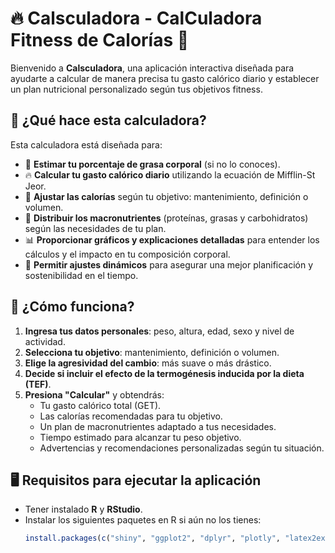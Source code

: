 # 🔥 Calsculadora - CalCuladora Fitness de Calorías 🥩

Bienvenido a **Calsculadora**, una aplicación interactiva diseñada para ayudarte a calcular de manera precisa tu gasto calórico diario y establecer un plan nutricional personalizado según tus objetivos fitness.

## 🚀 **¿Qué hace esta calculadora?**
Esta calculadora está diseñada para:
- 📏 **Estimar tu porcentaje de grasa corporal** (si no lo conoces).
- 🔥 **Calcular tu gasto calórico diario** utilizando la ecuación de Mifflin-St Jeor.
- 🎯 **Ajustar las calorías** según tu objetivo: mantenimiento, definición o volumen.
- 🍎 **Distribuir los macronutrientes** (proteínas, grasas y carbohidratos) según las necesidades de tu plan.
- 📊 **Proporcionar gráficos y explicaciones detalladas** para entender los cálculos y el impacto en tu composición corporal.
- 🔄 **Permitir ajustes dinámicos** para asegurar una mejor planificación y sostenibilidad en el tiempo.

## 📌 **¿Cómo funciona?**
1. **Ingresa tus datos personales**: peso, altura, edad, sexo y nivel de actividad.
2. **Selecciona tu objetivo**: mantenimiento, definición o volumen.
3. **Elige la agresividad del cambio**: más suave o más drástico.
4. **Decide si incluir el efecto de la termogénesis inducida por la dieta (TEF)**.
5. **Presiona "Calcular"** y obtendrás:
   - Tu gasto calórico total (GET).
   - Las calorías recomendadas para tu objetivo.
   - Un plan de macronutrientes adaptado a tus necesidades.
   - Tiempo estimado para alcanzar tu peso objetivo.
   - Advertencias y recomendaciones personalizadas según tu situación.

## 🖥️ **Requisitos para ejecutar la aplicación**
- Tener instalado **R** y **RStudio**.
- Instalar los siguientes paquetes en R si aún no los tienes:
  ```r
  install.packages(c("shiny", "ggplot2", "dplyr", "plotly", "latex2exp", "RColorBrewer", "shinyWidgets"))
  ```
